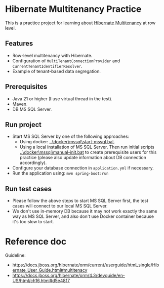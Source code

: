 # Hibernate Multitenancy Practice

This is a practice project for learning
about [Hibernate Multitenancy](https://docs.jboss.org/hibernate/orm/current/userguide/html_single/Hibernate_User_Guide.html#multitenacy)
at row level.

## Features

- Row-level multitenancy with Hibernate.
- Configuration of `MultiTenantConnectionProvider` and `CurrentTenantIdentifierResolver`.
- Example of tenant-based data segregation.

## Prerequisites

- Java 21 or higher (I use virtual thread in the test).
- Maven.
- DB MS SQL Server.

## Run project

- Start MS SQL Server by one of the following approaches:
    - Using docker: [..\docker\mssql\start-mssql.bat](..\docker\mssql\start-mssql.bat).
    - Using a local installation of MS SQL Server. Then run initial
      scripts [..\docker\mssql\manual-init.bat](..\docker\mssql\manual-init.bat) to create prerequisite users for this
      practice
      (please also update information about DB connection accordingly).
- Configure your database connection in `application.yml` if necessary.
- Run the application using: `mvn spring-boot:run`

## Run test cases

- Please follow the above steps to start MS SQL Server first, the test cases will connect to our local MS SQL Server.
- We don't use in-memory DB because it may not work exactly the same way as MS SQL Server,
  and also don't use Docker container because it's too slow to start.

# Reference doc

Guideline:

- https://docs.jboss.org/hibernate/orm/current/userguide/html_single/Hibernate_User_Guide.html#multitenacy
- https://docs.jboss.org/hibernate/orm/4.3/devguide/en-US/html/ch16.html#d5e4817
